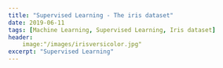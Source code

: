 ```yaml
---
title: "Supervised Learning - The iris dataset"
date: 2019-06-11
tags: [Machine Learning, Supervised Learning, Iris dataset]
header:
    image:"/images/irisversicolor.jpg"
excerpt: "Supervised Learning"
---
```


<script src="https://gist.github.com/Aracelimp/33d9206107ba3f06e44fb06cd6c2f82b.js" src-fit></script>